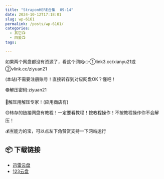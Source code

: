 ```yaml
---
title: "StraponHERE合集  09-14"
date: 2024-10-12T17:18:01
slug: wp-6161
permalink: /posts/wp-6161/
categories:
  - 其它📺
  - 四爱📺
tags:

---
```


如果两个网盘都没有资源了，看这个网站👉①link3.cc/xianyu21或②vlink.cc/ziyuan21

(本站)不需要注册账号！直接转存到对应网盘OK？懂吧！

🟢解压密码:ziyuan21

🔵解压用解压专家！(应用商店有)

🟡转存的链接网盘有教程！一定要看教程！按教程操作！不按教程操作你不会解压！

💰🈶能力的宝，可以点左下角赞赏支持一下网站运行

## 📦 下载链接
- [迅雷云盘](https://blziyuan21.com/pay-download/6161?key=7933ccef92&down_id=0)
- [123云盘](https://blziyuan21.com/pay-download/6161?key=7933ccef92&down_id=1)

